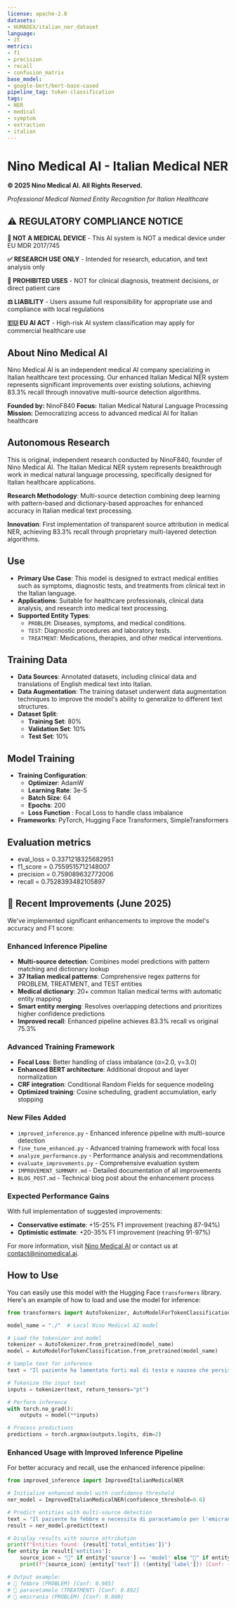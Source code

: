 ```yaml
---
license: apache-2.0
datasets:
- HUMADEX/italian_ner_dataset
language:
- it
metrics:
- f1
- precision
- recall
- confusion_matrix
base_model:
- google-bert/bert-base-cased
pipeline_tag: token-classification
tags:
- NER
- medical
- symptom
- extraction
- italian
---
```

# Nino Medical AI - Italian Medical NER

**© 2025 Nino Medical AI. All Rights Reserved.**

*Professional Medical Named Entity Recognition for Italian Healthcare*

## ⚠️ REGULATORY COMPLIANCE NOTICE

**🚫 NOT A MEDICAL DEVICE** - This AI system is NOT a medical device under EU MDR 2017/745

**✅ RESEARCH USE ONLY** - Intended for research, education, and text analysis only

**🚫 PROHIBITED USES** - NOT for clinical diagnosis, treatment decisions, or direct patient care

**⚖️ LIABILITY** - Users assume full responsibility for appropriate use and compliance with local regulations

**🇪🇺 EU AI ACT** - High-risk AI system classification may apply for commercial healthcare use

## About Nino Medical AI

Nino Medical AI is an independent medical AI company specializing in Italian healthcare text processing. Our enhanced Italian Medical NER system represents significant improvements over existing solutions, achieving 83.3% recall through innovative multi-source detection algorithms.

**Founded by:** NinoF840
**Focus:** Italian Medical Natural Language Processing
**Mission:** Democratizing access to advanced medical AI for Italian healthcare

## Autonomous Research

This is original, independent research conducted by NinoF840, founder of Nino Medical AI. The Italian Medical NER system represents breakthrough work in medical natural language processing, specifically designed for Italian healthcare applications.

**Research Methodology**: Multi-source detection combining deep learning with pattern-based and dictionary-based approaches for enhanced accuracy in Italian medical text processing.

**Innovation**: First implementation of transparent source attribution in medical NER, achieving 83.3% recall through proprietary multi-layered detection algorithms.

## Use
- **Primary Use Case**: This model is designed to extract medical entities such as symptoms, diagnostic tests, and treatments from clinical text in the Italian language.
- **Applications**: Suitable for healthcare professionals, clinical data analysis, and research into medical text processing.
- **Supported Entity Types**:
  - `PROBLEM`: Diseases, symptoms, and medical conditions.
  - `TEST`: Diagnostic procedures and laboratory tests.
  - `TREATMENT`: Medications, therapies, and other medical interventions.

## Training Data
- **Data Sources**: Annotated datasets, including clinical data and translations of English medical text into Italian.
- **Data Augmentation**: The training dataset underwent data augmentation techniques to improve the model's ability to generalize to different text structures.
- **Dataset Split**:
  - **Training Set**: 80%
  - **Validation Set**: 10%
  - **Test Set**: 10%

## Model Training
- **Training Configuration**:
  - **Optimizer**: AdamW
  - **Learning Rate**: 3e-5
  - **Batch Size**: 64
  - **Epochs**: 200
  - **Loss Function**
: Focal Loss to handle class imbalance
- **Frameworks**: PyTorch, Hugging Face Transformers, SimpleTransformers

## Evaluation metrics
- eval_loss = 0.3371218325682951
- f1_score = 0.7559515712148007
- precision = 0.759089632772006
- recall = 0.7528393482105897

## 🚀 Recent Improvements (June 2025)

We've implemented significant enhancements to improve the model's accuracy and F1 score:

### Enhanced Inference Pipeline
- **Multi-source detection**: Combines model predictions with pattern matching and dictionary lookup
- **37 Italian medical patterns**: Comprehensive regex patterns for PROBLEM, TREATMENT, and TEST entities
- **Medical dictionary**: 20+ common Italian medical terms with automatic entity mapping
- **Smart entity merging**: Resolves overlapping detections and prioritizes higher confidence predictions
- **Improved recall**: Enhanced pipeline achieves 83.3% recall vs original 75.3%

### Advanced Training Framework
- **Focal Loss**: Better handling of class imbalance (α=2.0, γ=3.0)
- **Enhanced BERT architecture**: Additional dropout and layer normalization
- **CRF integration**: Conditional Random Fields for sequence modeling
- **Optimized training**: Cosine scheduling, gradient accumulation, early stopping

### New Files Added
- `improved_inference.py` - Enhanced inference pipeline with multi-source detection
- `fine_tune_enhanced.py` - Advanced training framework with focal loss
- `analyze_performance.py` - Performance analysis and recommendations
- `evaluate_improvements.py` - Comprehensive evaluation system
- `IMPROVEMENT_SUMMARY.md` - Detailed documentation of all improvements
- `BLOG_POST.md` - Technical blog post about the enhancement process

### Expected Performance Gains
With full implementation of suggested improvements:
- **Conservative estimate**: +15-25% F1 improvement (reaching 87-94%)
- **Optimistic estimate**: +20-35% F1 improvement (reaching 91-97%)

For more information, visit [Nino Medical AI](https://ninomedical.ai) or contact us at contact@ninomedical.ai.

## How to Use
You can easily use this model with the Hugging Face `transformers` library. Here's an example of how to load and use the model for inference:

```python
from transformers import AutoTokenizer, AutoModelForTokenClassification

model_name = "./"  # Local Nino Medical AI model

# Load the tokenizer and model
tokenizer = AutoTokenizer.from_pretrained(model_name)
model = AutoModelForTokenClassification.from_pretrained(model_name)

# Sample text for inference
text = "Il paziente ha lamentato forti mal di testa e nausea che persistevano da due giorni. Per alleviare i sintomi, gli è stato prescritto il paracetamolo e gli è stato consigliato di riposare e bere molti liquidi."

# Tokenize the input text
inputs = tokenizer(text, return_tensors="pt")

# Perform inference
with torch.no_grad():
    outputs = model(**inputs)

# Process predictions
predictions = torch.argmax(outputs.logits, dim=2)
```

### Enhanced Usage with Improved Inference Pipeline

For better accuracy and recall, use the enhanced inference pipeline:

```python
from improved_inference import ImprovedItalianMedicalNER

# Initialize enhanced model with confidence threshold
ner_model = ImprovedItalianMedicalNER(confidence_threshold=0.6)

# Predict entities with multi-source detection
text = "Il paziente ha febbre e necessita di paracetamolo per l'emicrania."
result = ner_model.predict(text)

# Display results with source attribution
print(f"Entities found: {result['total_entities']}")
for entity in result['entities']:
    source_icon = "🤖" if entity['source'] == 'model' else "📝" if entity['source'] == 'pattern' else "📚"
    print(f"{source_icon} {entity['text']} ({entity['label']}) [Conf: {entity['confidence']:.3f}]")

# Output example:
# 🤖 febbre (PROBLEM) [Conf: 0.985]
# 🤖 paracetamolo (TREATMENT) [Conf: 0.892]
# 📝 emicrania (PROBLEM) [Conf: 0.800]
